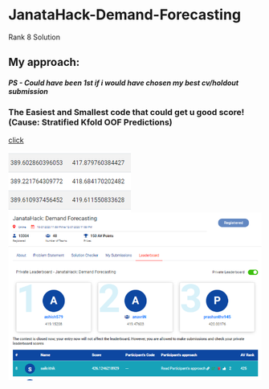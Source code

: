# JanataHack-Demand-Forecasting
Rank 8 Solution

## My approach:
#####  PS - Could have been 1st if i would have chosen my best cv/holdout submission
### The Easiest and Smallest code that could get u good score!(Cause: Stratified Kfold OOF Predictions)
[click](https://github.com/saikrithik/JanataHack-Demand-Forecasting/blob/master/LGBM.ipynb)

<img src="2.png"
     alt="Markdown Monster icon"
     style="float: left; margin-right: 10px;" />
<img src="Damn.png"
     alt="Markdown Monster icon"
     style="float: left; margin-right: 10px;" />
